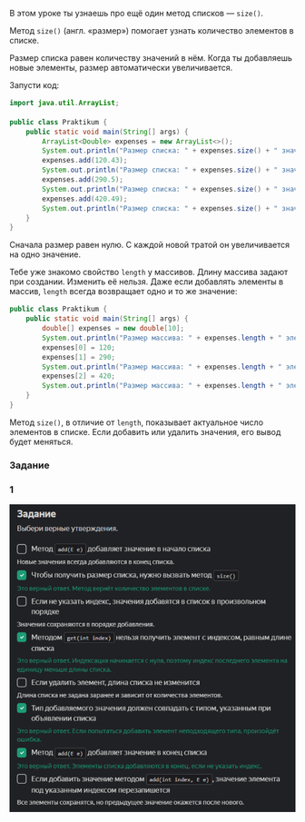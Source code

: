 В этом уроке ты узнаешь про ещё один метод списков — `size()`.

Метод `size()` (англ. «размер») помогает узнать количество элементов в списке.

Размер списка равен количеству значений в нём. Когда ты добавляешь новые элементы, размер автоматически увеличивается.

Запусти код:
```java
import java.util.ArrayList;

public class Praktikum {
    public static void main(String[] args) {
        ArrayList<Double> expenses = new ArrayList<>();
        System.out.println("Размер списка: " + expenses.size() + " значений.");
        expenses.add(120.43);
        System.out.println("Размер списка: " + expenses.size() + " значение.");
        expenses.add(290.5);
        System.out.println("Размер списка: " + expenses.size() + " значения.");
        expenses.add(420.49);
        System.out.println("Размер списка: " + expenses.size() + " значения.");
    }
}
```

Сначала размер равен нулю. С каждой новой тратой он увеличивается на одно значение.

Тебе уже знакомо свойство `length` у массивов. Длину массива задают при создании. Изменить её нельзя. Даже если добавлять элементы в массив, `length` всегда возвращает одно и то же значение:

```java
public class Praktikum {
    public static void main(String[] args) {
        double[] expenses = new double[10];
        System.out.println("Размер массива: " + expenses.length + " элементов.");
        expenses[0] = 120;
        expenses[1] = 290;
        System.out.println("Размер массива: " + expenses.length + " элементов.");
        expenses[2] = 420;
        System.out.println("Размер массива: " + expenses.length + " элементов.");
    }
}
```

Метод `size()`, в отличие от `length`, показывает актуальное число элементов в списке. Если добавить или удалить значения, его вывод будет меняться.

### Задание
### 1
![img_2.png](img%2Fimg_2.png)